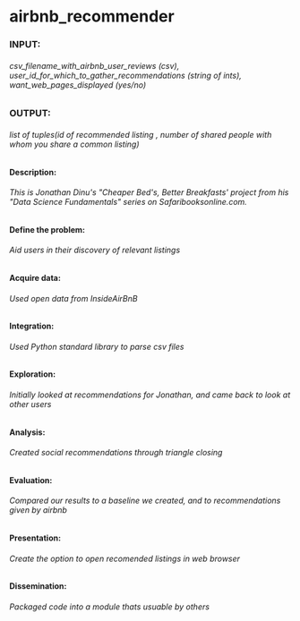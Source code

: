 # airbnb_recommender
### INPUT: 

###### csv_filename_with_airbnb_user_reviews (csv), user_id_for_which_to_gather_recommendations (string of ints), want_web_pages_displayed (yes/no)

### OUTPUT: 

###### list of tuples(id of recommended listing , number of shared people with whom you share a common listing)

#### Description:

###### This is Jonathan Dinu's "Cheaper Bed's, Better Breakfasts' project from his "Data Science Fundamentals" series on Safaribooksonline.com.

#### Define the problem: 

###### Aid users in their discovery of relevant listings

#### Acquire data: 

###### Used open data from InsideAirBnB

#### Integration: 

###### Used Python standard library to parse csv files

#### Exploration: 

###### Initially looked at recommendations for Jonathan, and came back to look at other users

#### Analysis: 

###### Created social recommendations through triangle closing

#### Evaluation: 

###### Compared our results to a baseline we created, and to recommendations given by airbnb

#### Presentation:

###### Create the option to open recomended listings in web browser

#### Dissemination:

###### Packaged code into a module thats usuable by others

